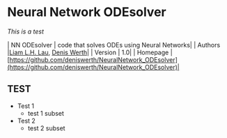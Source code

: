 # Neural Network ODEsolver
*This is a test*

| NN ODEsolver | code that solves ODEs using Neural Networks|
| Authors |[Liam L.H. Lau](https://github.com/LiamLau1), [Denis Werth](https://github.com/deniswerth)|
| Version | 1.0|
| Homepage | [https://github.com/deniswerth/NeuralNetwork_ODEsolver](https://github.com/deniswerth/NeuralNetwork_ODEsolver)|
## TEST

* Test 1
    - test 1 subset
* Test 2
    - test 2 subset
